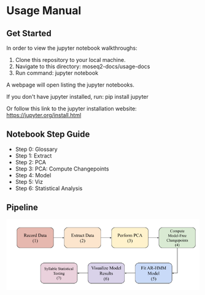 # Usage Manual

## Get Started
In order to view the jupyter notebook walkthroughs: 
 1. Clone this repository to your local machine.
 2. Navigate to this directory: moseq2-docs/usage-docs
 3. Run command: jupyter notebook
 
A webpage will open listing the jupyter notebooks.

If you don't have jupyter installed, run:
pip install jupyter

Or follow this link to the jupyter installation website: https://jupyter.org/install.html

## Notebook Step Guide
- Step 0: Glossary
- Step 1: Extract
- Step 2: PCA
- Step 3: PCA: Compute Changepoints
- Step 4: Model
- Step 5: Viz
- Step 6: Statistical Analysis

## Pipeline
<img src="media/moseq2_pipeline.png" alt="Sequential MoSeq2 Usage Pattern" title="MoSeq2 Pipeline" />
